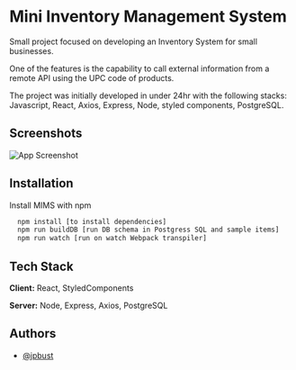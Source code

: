 
# Mini Inventory Management System

Small project focused on developing an Inventory System for small businesses.
 
One of the features is the capability to call external information from a remote API using the UPC code of products.
 
The project was initially developed in under 24hr with the following stacks: Javascript, React, Axios, Express, Node, styled components, PostgreSQL.



## Screenshots

![App Screenshot](https://res.cloudinary.com/jpbust/image/upload/v1632769154/MIMS_uto5fd.jpg)

  
## Installation

Install MIMS with npm

```bash
  npm install [to install dependencies]
  npm run buildDB [run DB schema in Postgress SQL and sample items]
  npm run watch [run on watch Webpack transpiler]
```
    
## Tech Stack

**Client:** React, StyledComponents

**Server:** Node, Express, Axios, PostgreSQL

  
## Authors

- [@jpbust](https://www.github.com/jpbust)

  